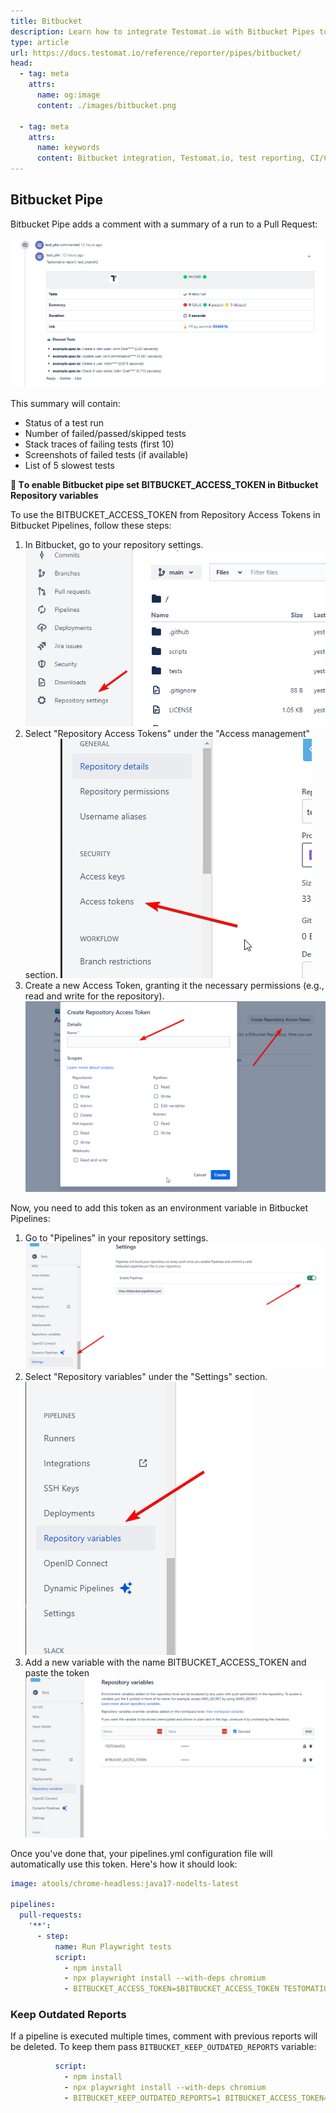 ```yaml
---
title: Bitbucket
description: Learn how to integrate Testomat.io with Bitbucket Pipes to streamline test reporting in pull requests. Automatically add test run summaries, including status, failed/passed/skipped test counts, stack traces, and screenshots. Configure Bitbucket with access tokens for seamless integration into your CI/CD pipeline using Playwright.
type: article
url: https://docs.testomat.io/reference/reporter/pipes/bitbucket/
head:
  - tag: meta
    attrs:
      name: og:image
      content: ./images/bitbucket.png
      
  - tag: meta
    attrs:
      name: keywords
      content: Bitbucket integration, Testomat.io, test reporting, CI/CD, automated testing, Playwright, pull request, test summary, failed tests, access tokens
---
```

## Bitbucket Pipe

Bitbucket Pipe adds a comment with a summary of a run to a Pull Request:

![](./images/bitbucket.png)

This summary will contain:

- Status of a test run
- Number of failed/passed/skipped tests
- Stack traces of failing tests (first 10)
- Screenshots of failed tests (if available)
- List of 5 slowest tests

**🔌  Тo enable Bitbucket pipe set BITBUCKET_ACCESS_TOKEN in Bitbucket Repository variables**

To use the BITBUCKET_ACCESS_TOKEN from Repository Access Tokens in Bitbucket Pipelines, follow these steps:

1. In Bitbucket, go to your repository settings.
![Step 1](./images/bbk-1.png)
2. Select "Repository Access Tokens" under the "Access management" section.
![Step 2](./images/bbk-2.png)
3. Create a new Access Token, granting it the necessary permissions (e.g., read and write for the repository).
![Step 3](./images/bbk-3.png)

Now, you need to add this token as an environment variable in Bitbucket Pipelines:

1. Go to "Pipelines" in your repository settings.
![Step 4](./images/bbk-4.png)
2. Select "Repository variables" under the "Settings" section.
![Step 5](./images/bbk-5.png)
3. Add a new variable with the name BITBUCKET_ACCESS_TOKEN and paste the token
![Step 6](./images/bbk-6.png)

Once you've done that, your pipelines.yml configuration file will automatically use this token. Here's how it should look:
```yaml
image: atools/chrome-headless:java17-nodelts-latest

pipelines:
  pull-requests:
    '**':
      - step:
          name: Run Playwright tests
          script:
            - npm install
            - npx playwright install --with-deps chromium
            - BITBUCKET_ACCESS_TOKEN=$BITBUCKET_ACCESS_TOKEN TESTOMATIO=$TESTOMATIO npx playwright test
```

### Keep Outdated Reports

If a pipeline is executed multiple times, comment with previous reports will be deleted. To keep them pass `BITBUCKET_KEEP_OUTDATED_REPORTS` variable:

```yaml
          script:
            - npm install
            - npx playwright install --with-deps chromium
            - BITBUCKET_KEEP_OUTDATED_REPORTS=1 BITBUCKET_ACCESS_TOKEN=$BITBUCKET_ACCESS_TOKEN TESTOMATIO=$TESTOMATIO npx playwright test
```


